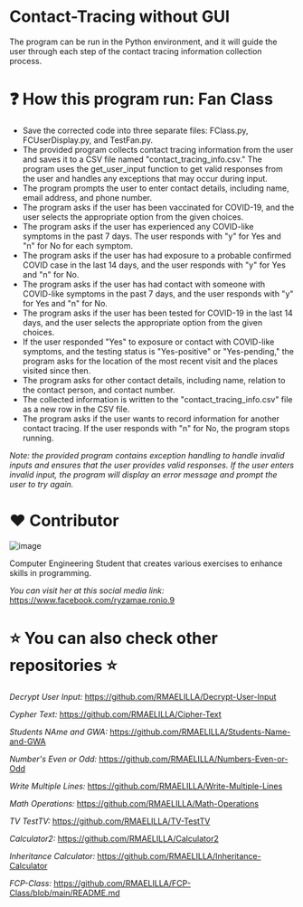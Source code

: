 # Contact-Tracing without GUI
The program can be run in the Python environment, and it will guide the user through each step of the contact tracing information collection process.
    
# ❓ How this program run: Fan Class
- Save the corrected code into three separate files: FClass.py, FCUserDisplay.py, and TestFan.py.
- The provided program collects contact tracing information from the user and saves it to a CSV file named "contact_tracing_info.csv." The program uses the get_user_input function to get valid responses from the user and handles any exceptions that may occur during input.
- The program prompts the user to enter contact details, including name, email address, and phone number.
- The program asks if the user has been vaccinated for COVID-19, and the user selects the appropriate option from the given choices.
- The program asks if the user has experienced any COVID-like symptoms in the past 7 days. The user responds with "y" for Yes and "n" for No for each symptom.
- The program asks if the user has had exposure to a probable confirmed COVID case in the last 14 days, and the user responds with "y" for Yes and "n" for No.
- The program asks if the user has had contact with someone with COVID-like symptoms in the past 7 days, and the user responds with "y" for Yes and "n" for No.
- The program asks if the user has been tested for COVID-19 in the last 14 days, and the user selects the appropriate option from the given choices.
- If the user responded "Yes" to exposure or contact with COVID-like symptoms, and the testing status is "Yes-positive" or "Yes-pending," the program asks for the location of the most recent visit and the places visited since then.
- The program asks for other contact details, including name, relation to the contact person, and contact number.
- The collected information is written to the "contact_tracing_info.csv" file as a new row in the CSV file.
- The program asks if the user wants to record information for another contact tracing. If the user responds with "n" for No, the program stops running.

_Note: the provided program contains exception handling to handle invalid inputs and ensures that the user provides valid responses. If the user enters invalid input, the program will display an error message and prompt the user to try again._

# :heart: Contributor
![image](https://user-images.githubusercontent.com/129654335/234447504-b897eec1-0a8b-4350-a11f-6efdf0357b81.png)

Computer Engineering Student that creates various exercises to enhance skills in programming.

_You can visit her at this social media link:_
https://www.facebook.com/ryzamae.ronio.9

# ⭐ You can also check other repositories ⭐
_Decrypt User Input:_ https://github.com/RMAELILLA/Decrypt-User-Input

_Cypher Text:_ https://github.com/RMAELILLA/Cipher-Text

_Students NAme and GWA:_ https://github.com/RMAELILLA/Students-Name-and-GWA

_Number's Even or Odd:_ https://github.com/RMAELILLA/Numbers-Even-or-Odd

_Write Multiple Lines:_ https://github.com/RMAELILLA/Write-Multiple-Lines

_Math Operations:_ https://github.com/RMAELILLA/Math-Operations

_TV TestTV:_ https://github.com/RMAELILLA/TV-TestTV

_Calculator2:_ https://github.com/RMAELILLA/Calculator2

_Inheritance Calculator:_ https://github.com/RMAELILLA/Inheritance-Calculator

_FCP-Class:_ https://github.com/RMAELILLA/FCP-Class/blob/main/README.md
